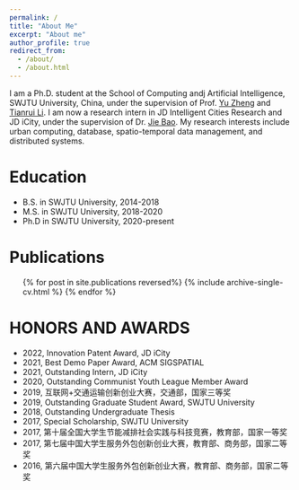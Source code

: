 ```yaml
---
permalink: /
title: "About Me"
excerpt: "About me"
author_profile: true
redirect_from: 
  - /about/
  - /about.html
---
```


I am a Ph.D. student at the School of Computing andj Artificial Intelligence, SWJTU University, China, under the supervision of Prof. [Yu Zheng](http://urban-computing.com/yuzheng) and [Tianrui Li](https://faculty.swjtu.edu.cn/litianrui/en/index.htm). I am now a research intern in JD Intelligent Cities Research and JD iCity, under the supervision of Dr. [Jie Bao](https://jie-bao.org). My research interests include urban computing, database, spatio-temporal data management, and distributed systems. 

Education
======
* B.S. in SWJTU University, 2014-2018
* M.S. in SWJTU University, 2018-2020
* Ph.D in SWJTU University, 2020-present

Publications
======
  <ol>{% for post in site.publications reversed%}
    {% include archive-single-cv.html %}
  {% endfor %}</ol>

 <script src="https://utteranc.es/client.js"
          repo="huajunge/academicpages"
          issue-term="title"
          label="comments"
          theme="github-light"
          crossorigin="anonymous"
          async>
  </script>

HONORS AND AWARDS
======
* 2022, Innovation Patent Award, JD iCity
* 2021, Best Demo Paper Award, ACM SIGSPATIAL
* 2021, Outstanding Intern, JD iCity
* 2020, Outstanding Communist Youth League Member Award
* 2019, 互联网+交通运输创新创业大赛，交通部，国家三等奖
* 2019, Outstanding Graduate Student Award, SWJTU University
* 2018, Outstanding Undergraduate Thesis
* 2017, Special Scholarship, SWJTU University
* 2017, 第十届全国大学生节能减排社会实践与科技竞赛，教育部，国家一等奖
* 2017, 第七届中国大学生服务外包创新创业大赛，教育部、商务部，国家二等奖
* 2016, 第六届中国大学生服务外包创新创业大赛，教育部、商务部，国家二等奖
